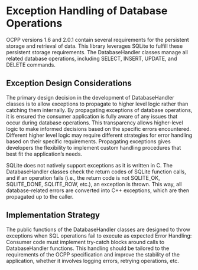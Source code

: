 # Exception Handling of Database Operations

OCPP versions 1.6 and 2.0.1 contain several requirements for the persistent storage and retrieval of data. This library leverages SQLite to fulfill these persistent storage requirements. The DatabaseHandler classes manage all related database operations, including SELECT, INSERT, UPDATE, and DELETE commands.

## Exception Design Considerations

The primary design decision in the development of DatabaseHandler classes is to allow exceptions to propagate to higher level logic rather than catching them internally. By propagating exceptions of database operations, it is ensured the consumer application is fully aware of any issues that occur during database operations. This transparency allows higher-level logic to make informed decisions based on the specific errors encountered. Different higher level logic may require different strategies for error handling based on their specific requirements. Propagating exceptions gives developers the flexibility to implement custom handling procedures that best fit the application’s needs.

SQLite does not natively support exceptions as it is written in C. The DatabaseHandler classes check the return codes of SQLite function calls, and if an operation fails (i.e., the return code is not SQLITE_OK, SQLITE_DONE, SQLITE_ROW, etc.), an exception is thrown. This way, all database-related errors are converted into C++ exceptions, which are then propagated up to the caller.

## Implementation Strategy

The public functions of the DatabaseHandler classes are designed to throw exceptions when SQL operations fail to execute as expected Error Handling: Consumer code must implement try-catch blocks around calls to DatabaseHandler functions. This handling should be tailored to the requirements of the OCPP specification and improve the stability of the application, whether it involves logging errors, retrying operations, etc.
